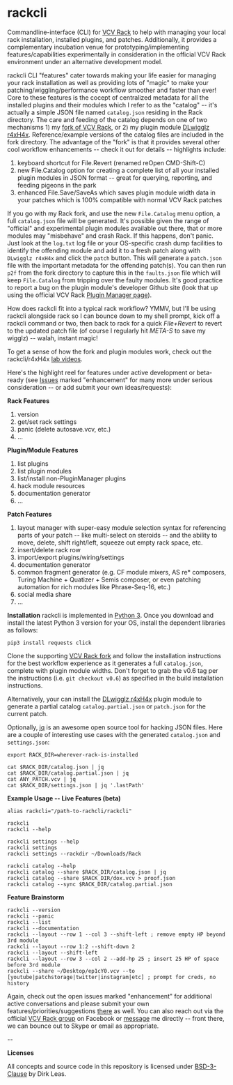 # rackcli
Commandline-interface (CLI) for [VCV Rack](https://vcvrack.com/) to help with managing your local rack installation, installed plugins, and patches. Additionally, it provides a complementary incubation venue for prototyping/implementing features/capabilities experimentally in consideration in the official VCV Rack environment under an alternative development model.

rackcli CLI "features" cater towards making your life easier for managing your rack installation as well as providing lots of "magic" to make your patching/wiggling/performance workflow smoother and faster than ever! Core to these features is the cocept of centralized metadata for all the
installed plugins and their modules which I refer to as the "catalog" -- it's actually a simple
JSON file named `catalog.json` residing in the Rack directory. The care and feeding of the catalog depends on one of two mechanisms 1) my [fork of VCV Rack](https://github.com/dirkleas/Rack), or 2) my plugin module [DLwigglz r4xH4x](https://github.com/dirkleas/DLwigglz). Reference/example versions of the catalog files
are included in the fork directory. The advantage of the
 "fork" is that it provides several other cool workflow enhancements -- check it out for details -- highlights include:

1. keyboard shortcut for File.Revert (renamed reOpen CMD-Shift-C)
2. new File.Catalog option for creating a complete list of all your installed plugin modules in JSON format -- great for querying, reporting, and feeding pigeons in the park
3. enhanced File.Save/SaveAs which saves plugin module width data in your patches which is 100% compatible with normal VCV Rack patches

If you go with my Rack fork, and use the new `File.Catalog` menu option, a full `catalog.json`
file will be generated. It's possible given the range of "official" and experimental plugin
 modules available out there, that or more modules may "misbehave" and crash Rack. If this happens, don't
panic. Just look at the `log.txt` log file or your OS-specific crash dump facilities to identify the offending module and add it to a fresh patch along with `DLwigglz r4xH4x` and click the `patch` button. This will generate a `patch.json` file with the important metadata for the offending patch(s). You can then run `p2f` from the fork directory to capture this in the
 `faults.json` file which will keep `File.Catalog` from tripping over the faulty modules.
 It's good practice to report a bug on the plugin module's developer Github site (look that
up using the official VCV Rack [Plugin Manager page](https://vcvrack.com/plugins.html)).

How does rackcli fit into a typical rack workflow? YMMV, but I'll be using rackcli alongside rack so I can bounce down to my shell prompt, kick off a rackcli command or two, then back to rack for a quick *File+Revert* to revert to the updated patch file (of course I regularly hit *META-S* to save my wigglz) -- walah, instant magic!

To get a sense of how the fork and plugin modules work, check out the rackcli/r4xH4x [lab videos](https://www.youtube.com/channel/UCv-mq6lyycCbvbQiZclik7Q).

Here's the highlight reel for features under active development or beta-ready (see [Issues](https://github.com/dirkleas/rackcli/issues) marked "enhancement" for many more under serious consideration -- or add submit your own ideas/requests):

**Rack Features**
1. version
1. get/set rack settings
1. panic (delete autosave.vcv, etc.)
1. ...

**Plugin/Module Features**
1. list plugins
1. list plugin modules
1. list/install non-PluginManager plugins
1. hack module resources
1. documentation generator
1. ...

**Patch Features**
1. layout manager with super-easy module selection syntax for referencing parts of your patch -- like multi-select on steroids -- and the ability to move, delete, shift right/left, squeeze out empty rack space, etc.
1. insert/delete rack row
1. import/export plugins/wiring/settings
1. documentation generator
1. common fragment generator (e.g. CF module mixers, AS re* composers, Turing Machine + Quatizer + Semis composer, or even patching automation for rich modules like Phrase-Seq-16, etc.)
1. social media share
1. ...

**Installation**
rackcli is implemented in [Python 3](https://www.python.org/downloads/). Once you download and install the latest Python 3 version for your OS, install the dependent libraries as follows:
```
pip3 install requests click
```
Clone the supporting [VCV Rack fork](https://github.com/dirkleas/Rack) and follow the installation instructions for the best workflow experience as it generates a full `catalog.json`, complete with plugin module widths. Don't forget to grab the v0.6 tag per the instructions (i.e. `git checkout v0.6`) as specified in the build installation instructions.

Alternatively, your can install the [DLwigglz r4xH4x](https://github.com/dirkleas/DLwigglz) plugin
module to generate a partial catalog `catalog.partial.json` or `patch.json` for the current patch.

Optionally, [jq](https://stedolan.github.io/jq/) is an awesome open source tool for hacking JSON files. Here are a couple of interesting use cases with the generated `catalog.json` and `settings.json`:
```
export RACK_DIR=wherever-rack-is-installed

cat $RACK_DIR/catalog.json | jq
cat $RACK_DIR/catalog.partial.json | jq
cat ANY_PATCH.vcv | jq
cat $RACK_DIR/settings.json | jq '.lastPath'
```

**Example Usage -- Live Features (beta)**
```
alias rackcli="/path-to-rachcli/rackcli"

rackcli
rackcli --help

rackcli settings --help
rackcli settings
rackcli settings --rackdir ~/Downloads/Rack

rackcli catalog --help
rackcli catalog --share $RACK_DIR/catalog.json | jq
rackcli catalog --share $RACK_DIR/dox.vcv > proof.json
rackcli catalog --sync $RACK_DIR/catalog.partial.json
```

**Feature Brainstorm**
```
rackcli --version
rackcli --panic
rackcli --list
rackcli --documentation
rackcli --layout --row 1 --col 3 --shift-left ; remove empty HP beyond 3rd module
rackcli --layout --row 1:2 --shift-down 2
rackcli --layout --shift-left
rackcli --layout --row 3 --col 2 --add-hp 25 ; insert 25 HP of space before 3rd module
rackcli --share ~/Desktop/ep1cY0.vcv --to [youtube|patchstorage|twitter|instagram|etc] ; prompt for creds, no history
```

Again, check out the open issues marked "enhancement" for additional active conversations and please submit your own features/priorities/suggestions [there](https://github.com/dirkleas/rackcli/issues) as well. You can also reach out via the official [VCV Rack group](https://www.facebook.com/groups/vcvrack/) on Facebook or [message](https://www.facebook.com/dirkleas) me directly -- front there, we can bounce out to Skype or email as appropriate.

--

**Licenses**

All concepts and source code in this repository is licensed under [BSD-3-Clause](LICENSE) by Dirk Leas.
